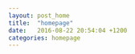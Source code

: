 ```yaml
---
layout: post_home
title:  "homepage"
date:   2016-08-22 20:54:04 +1200
categories: homepage
---
```

